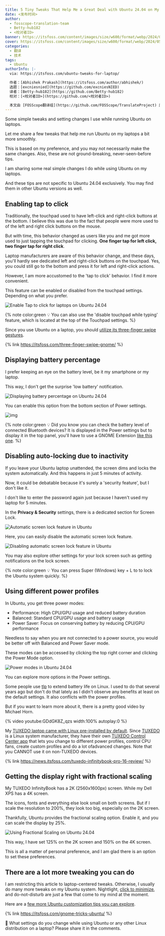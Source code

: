 ```yaml
---
title: 5 Tiny Tweaks That Help Me a Great Deal with Ubuntu 24.04 on My Laptop
date: <发布时间>
author:
  - fosscope-translation-team
  - Betty-hub182
  - <校对者ID>
banner: https://itsfoss.com/content/images/size/w600/format/webp/2024/05/ubuntu-laptop-tiny-tweaks.png
cover: https://itsfoss.com/content/images/size/w600/format/webp/2024/05/ubuntu-laptop-tiny-tweaks.png
categories:
  - 翻译
  - 技术
tags:
  - Ubuntu
authorInfo: |-
  via: https://itsfoss.com/ubuntu-tweaks-for-laptop/

  作者：[Abhishek Prakash](https://itsfoss.com/author/abhishek/)
  选题：[excniesnied](https://github.com/excniesNIED)
  译者：[Betty-hub182](https://github.com/Betty-hub182)
  校对：[<校对者ID>](https://github.com/<校对者ID>)

  本文由 [FOSScope翻译组](https://github.com/FOSScope/TranslateProject) 原创编译，[开源观察](https://fosscope.com/) 荣誉推出
---
```


Some simple tweaks and setting changes I use while running Ubuntu on laptops.

<!-- more -->

Let me share a few tweaks that help me run Ubuntu on my laptops a bit more smoothly.

This is based on my preference, and you may not necessarily make the same changes. Also, these are not ground-breaking, never-seen-before tips.

I am sharing some real simple changes I do while using Ubuntu on my laptops.

And these tips are not specific to Ubuntu 24.04 exclusively. You may find them in other Ubuntu versions as well.

## Enabling tap to click

Traditionally, the touchpad used to have left-click and right-click buttons at the bottom. I believe this was due to the fact that people were more used to of the left and right click buttons on the mouse.

But with time, this behavior changed as users like you and me got more used to just tapping the touchpad for clicking. **One finger tap for left click, two finger tap for right click**.

Laptop manufacturers are aware of this behavior change, and these days, you'll hardly see dedicated left and right-click buttons on the touchpad. Yes, you could still go to the bottom and press it for left and right-click actions.

However, I am more accustomed to the 'tap to click' behavior. I find it more convenient.

This feature can be enabled or disabled from the touchpad settings. Depending on what you prefer.

![Enable Tap to click for laptops on Ubuntu 24.04 ](https://itsfoss.com/content/images/2024/05/tap-to-click-ubuntu-24-04.webp)

{% note color:green 💡 You can also use the 'disable touchpad while typing' feature, which is located at the top of the Touchpad settings. %}

Since you use Ubuntu on a laptop, you should [utilize its three-finger swipe gestures](https://itsfoss.com/three-finger-swipe-gnome/).

{% link https://itsfoss.com/three-finger-swipe-gnome/ %}

## Displaying battery percentage

I prefer keeping an eye on the battery level, be it my smartphone or my laptop.

This way, I don't get the surprise 'low battery' notification.

![Displaying battery percentage on Ubuntu 24.04](https://itsfoss.com/content/images/2024/05/displaying-battery-percentage-ubuntu.png)

You can enable this option from the bottom section of Power settings.

![img](https://itsfoss.com/content/images/2024/05/display-battery-percentage-ubuntu-24-04.webp)

{% note color:green 💡 Did you know you can check the battery level of connected Bluetooth devices? It is displayed in the Power settings but to display it in the top panel, you'll have to use a GNOME Extension [like this one](https://extensions.gnome.org/extension/3991/bluetooth-battery/?ref=itsfoss.com). %}

## Disabling auto-locking due to inactivity

If you leave your Ubuntu laptop unattended, the screen dims and locks the system automatically. And this happens in just 5 minutes of activity.

Now, it could be debatable because it's surely a 'security feature', but I don't like it.

I don't like to enter the password again just because I haven't used my laptop for 5 minutes.

In the **Privacy & Security** settings, there is a dedicated section for Screen Lock.

![Automatic screen lock feature in Ubuntu](https://itsfoss.com/content/images/2024/05/screen-lock-settings-ubuntu-24-04.png)

Here, you can easily disable the automatic screen lock feature.

![Disabling automatic screen lock feature in Ubuntu](https://itsfoss.com/content/images/2024/05/disable-automatic-screenlock-ubuntu.png)

You may also explore other settings for your lock screen such as getting notifications on the lock screen.

{% note color:green 💡 You can press Super (Windows) key + L to to lock the Ubuntu system quickly. %}

## Using different power profiles

In Ubuntu, you get three power modes:

- Performance: High CPU/GPU usage and reduced battery duration
- Balanced: Standard CPU/GPU usage and battery usage
- Power Saver: Focus on conserving battery by reducing CPU/GPU performance

Needless to say when you are not connected to a power source, you would be better off with Balanced and Power Saver mode.

These modes can be accessed by clicking the top right corner and clicking the Power Mode option.

![Power modes in Ubuntu 24.04](https://itsfoss.com/content/images/2024/05/power-profile-ubuntu-24-04.webp)

You can explore more options in the Power settings.

Some people use [tlp](https://linrunner.de/tlp/index.html?ref=itsfoss.com) to extend battery life on Linux. I used to do that several years ago but don't do that lately as I didn't observe any benefits at least on the default settings. It also conflicts with the power profiles.

But if you want to learn more about it, there is a pretty good video by Michael Horn.

{% video youtube:GDdGK8Z_qzs width:100% autoplay:0 %}

My [TUXEDO laptop came with Linux pre-installed by default](https://itsfoss.com/get-linux-laptops/). Since [TUXEDO](https://www.tuxedocomputers.com/index.php?ref=itsfoss.com) is a Linux system manufacturer, they have their own [TUXEDO Control Center app](https://www.tuxedocomputers.com/en/TUXEDO-Control-Center-TCC.tuxedo?ref=itsfoss.com) that lets you change to different power profiles, control CPU fans, create custom profiles and do a lot ofadvanced changes. Note that you CANNOT use it on non-TUXEDO devices.

{% link https://news.itsfoss.com/tuxedo-infinitybook-pro-16-review/ %}

## Getting the display right with fractional scaling

My TUXEDO InfinityBook has a 2K (2560x1600px) screen. While my Dell XPS has a 4K screen.

The icons, fonts and everything else look small on both screens. But if I scale the resolution to 200%, they look too big, especially on the 2K screen.

Thankfully, Ubuntu provides the fractional scaling option. Enable it, and you can scale the display by 25%.

![Using Fractional Scaling on Ubuntu 24.04](https://itsfoss.com/content/images/2024/05/enable-fractional-scaling.png)

This way, I have set 125% on the 2K screen and 150% on the 4K screen.

This is all a matter of personal preference, and I am glad there is an option to set these preferences.

## There are a lot more tweaking you can do

I am restricting this article to laptop-centered tweaks. Otherwise, I usually do many more tweaks on my Ubuntu system. Nightlight, [click to minimize](https://itsfoss.com/click-to-minimize-ubuntu/), and do-not-disturb are just a few that come to my mind at the moment.

Here are a [few more Ubuntu customization tips you can explore](https://itsfoss.com/gnome-tricks-ubuntu/).

{% link https://itsfoss.com/gnome-tricks-ubuntu/ %}

💬 What settings do you change while using Ubuntu or any other Linux distribution on a laptop? Please share it in the comments.
